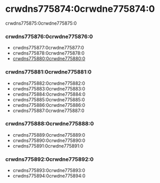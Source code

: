 # crwdns775874:0crwdne775874:0

crwdns775875:0crwdne775875:0

### crwdns775876:0crwdne775876:0

* crwdns775877:0crwdne775877:0
* crwdns775878:0crwdne775878:0
* [crwdns775880:0crwdne775880:0](crwdns775879:0crwdne775879:0)

### crwdns775881:0crwdne775881:0

* crwdns775882:0crwdne775882:0
* crwdns775883:0crwdne775883:0
* crwdns775884:0crwdne775884:0
* crwdns775885:0crwdne775885:0
* crwdns775886:0crwdne775886:0
* crwdns775887:0crwdne775887:0

### crwdns775888:0crwdne775888:0

* crwdns775889:0crwdne775889:0
* crwdns775890:0crwdne775890:0
* crwdns775891:0crwdne775891:0

### crwdns775892:0crwdne775892:0

* crwdns775893:0crwdne775893:0
* crwdns775894:0crwdne775894:0